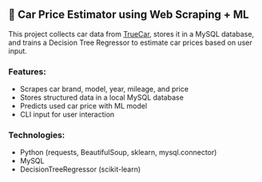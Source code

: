 ## 🚗 Car Price Estimator using Web Scraping + ML

This project collects car data from [TrueCar](https://www.truecar.com), stores it in a MySQL database, and trains a Decision Tree Regressor to estimate car prices based on user input.

### Features:
- Scrapes car brand, model, year, mileage, and price
- Stores structured data in a local MySQL database
- Predicts used car price with ML model
- CLI input for user interaction

### Technologies:
- Python (requests, BeautifulSoup, sklearn, mysql.connector)
- MySQL
- DecisionTreeRegressor (scikit-learn)
